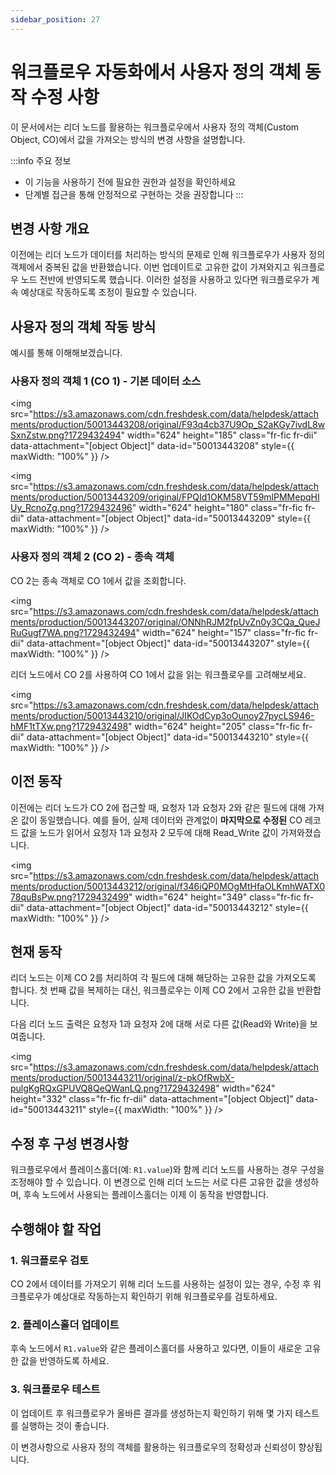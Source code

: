 ```yaml
---
sidebar_position: 27
---
```


# 워크플로우 자동화에서 사용자 정의 객체 동작 수정 사항

이 문서에서는 리더 노드를 활용하는 워크플로우에서 사용자 정의 객체(Custom Object, CO)에서 값을 가져오는 방식의 변경 사항을 설명합니다.

:::info 주요 정보
- 이 기능을 사용하기 전에 필요한 권한과 설정을 확인하세요
- 단계별 접근을 통해 안정적으로 구현하는 것을 권장합니다
:::


## 변경 사항 개요

이전에는 리더 노드가 데이터를 처리하는 방식의 문제로 인해 워크플로우가 사용자 정의 객체에서 중복된 값을 반환했습니다. 이번 업데이트로 고유한 값이 가져와지고 워크플로우 노드 전반에 반영되도록 했습니다. 이러한 설정을 사용하고 있다면 워크플로우가 계속 예상대로 작동하도록 조정이 필요할 수 있습니다.

## 사용자 정의 객체 작동 방식

예시를 통해 이해해보겠습니다.

### 사용자 정의 객체 1 (CO 1) - 기본 데이터 소스

<img src="https://s3.amazonaws.com/cdn.freshdesk.com/data/helpdesk/attachments/production/50013443208/original/F93q4cb37U9Op_S2aKGy7ivdL8wSxnZstw.png?1729432494" width="624" height="185" class="fr-fic fr-dii" data-attachment="[object Object]" data-id="50013443208" style={{ maxWidth: "100%" }} />

<img src="https://s3.amazonaws.com/cdn.freshdesk.com/data/helpdesk/attachments/production/50013443209/original/FPQId1OKM58VT59mlPMMepqHIUy_RcnoZg.png?1729432496" width="624" height="180" class="fr-fic fr-dii" data-attachment="[object Object]" data-id="50013443209" style={{ maxWidth: "100%" }} />

### 사용자 정의 객체 2 (CO 2) - 종속 객체

CO 2는 종속 객체로 CO 1에서 값을 조회합니다.

<img src="https://s3.amazonaws.com/cdn.freshdesk.com/data/helpdesk/attachments/production/50013443207/original/ONNhRJM2fpUvZn0y3CQa_QueJRuGugf7WA.png?1729432494" width="624" height="157" class="fr-fic fr-dii" data-attachment="[object Object]" data-id="50013443207" style={{ maxWidth: "100%" }} />

리더 노드에서 CO 2를 사용하여 CO 1에서 값을 읽는 워크플로우를 고려해보세요.

<img src="https://s3.amazonaws.com/cdn.freshdesk.com/data/helpdesk/attachments/production/50013443210/original/JIKOdCyp3oOunoy27pycLS946-hMF1tTXw.png?1729432498" width="624" height="205" class="fr-fic fr-dii" data-attachment="[object Object]" data-id="50013443210" style={{ maxWidth: "100%" }} />

## 이전 동작

이전에는 리더 노드가 CO 2에 접근할 때, 요청자 1과 요청자 2와 같은 필드에 대해 가져온 값이 동일했습니다. 예를 들어, 실제 데이터와 관계없이 **마지막으로 수정된** CO 레코드 값을 노드가 읽어서 요청자 1과 요청자 2 모두에 대해 Read_Write 값이 가져와졌습니다.

<img src="https://s3.amazonaws.com/cdn.freshdesk.com/data/helpdesk/attachments/production/50013443212/original/f346iQP0MOgMtHfaOLKmhWATX078quBsPw.png?1729432499" width="624" height="349" class="fr-fic fr-dii" data-attachment="[object Object]" data-id="50013443212" style={{ maxWidth: "100%" }} />

## 현재 동작

리더 노드는 이제 CO 2를 처리하여 각 필드에 대해 해당하는 고유한 값을 가져오도록 합니다. 첫 번째 값을 복제하는 대신, 워크플로우는 이제 CO 2에서 고유한 값을 반환합니다.

다음 리더 노드 출력은 요청자 1과 요청자 2에 대해 서로 다른 값(Read와 Write)을 보여줍니다.

<img src="https://s3.amazonaws.com/cdn.freshdesk.com/data/helpdesk/attachments/production/50013443211/original/z-pkOfRwbX-pulgKgRQxGPUVQ8QeQWanLQ.png?1729432498" width="624" height="332" class="fr-fic fr-dii" data-attachment="[object Object]" data-id="50013443211" style={{ maxWidth: "100%" }} />

## 수정 후 구성 변경사항

워크플로우에서 플레이스홀더(예: `R1.value`)와 함께 리더 노드를 사용하는 경우 구성을 조정해야 할 수 있습니다. 이 변경으로 인해 리더 노드는 서로 다른 고유한 값을 생성하며, 후속 노드에서 사용되는 플레이스홀더는 이제 이 동작을 반영합니다.

## 수행해야 할 작업

### 1. 워크플로우 검토
CO 2에서 데이터를 가져오기 위해 리더 노드를 사용하는 설정이 있는 경우, 수정 후 워크플로우가 예상대로 작동하는지 확인하기 위해 워크플로우를 검토하세요.

### 2. 플레이스홀더 업데이트
후속 노드에서 `R1.value`와 같은 플레이스홀더를 사용하고 있다면, 이들이 새로운 고유한 값을 반영하도록 하세요.

### 3. 워크플로우 테스트
이 업데이트 후 워크플로우가 올바른 결과를 생성하는지 확인하기 위해 몇 가지 테스트를 실행하는 것이 좋습니다.

이 변경사항으로 사용자 정의 객체를 활용하는 워크플로우의 정확성과 신뢰성이 향상됩니다.